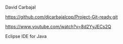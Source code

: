 David Carbajal

https://github.com/djcarbajalcpp/Project-Git-ready.git

https://www.youtube.com/watch?v=8d2YyJECs2Q

Eclipse IDE for Java
